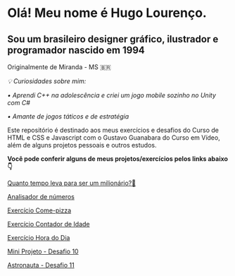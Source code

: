 # Olá! Meu nome é Hugo Lourenço.
 ##  Sou um brasileiro designer gráfico, ilustrador e programador nascido em 1994
 
 Originalmente de Miranda - MS 🇧🇷

*💡 Curiosidades sobre mim:*
 
*• Aprendi C++ na adolescência e criei um jogo mobile sozinho no Unity com C#*

*• Amante de jogos táticos e de estratégia*


 Este repositório é destinado aos meus exercícios e desafios do Curso de HTML e CSS e Javascript com o Gustavo Guanabara do Curso em Vídeo, além de alguns projetos pessoais e outros estudos.

**Você pode conferir alguns de meus projetos/exercícios pelos links abaixo 👇**

<a target="_blank" href="https://hugofsl.github.io/html-css/javascript/ex005-mili/index.html"> Quanto tempo leva para ser um milionário?💸</a>

<a target="_blank" href="https://hugofsl.github.io/html-css/javascript/ex004/index.html"> Analisador de números</a>

<a target="_blank" href="https://hugofsl.github.io/html-css/javascript/ex003-pizza/index.html"> Exercício Come-pizza</a>

<a target="_blank" href="https://hugofsl.github.io/html-css/javascript/ex002/index.html"> Exercício Contador de Idade</a>

<a target="_blank" href="https://hugofsl.github.io/html-css/javascript/ex001/index.html"> Exercício Hora do Dia</a>

<a target="_blank" href="https://hugofsl.github.io/html-css/desafios/d10/index.html"> Mini Projeto - Desafio 10</a>

<a target="_blank" href="https://hugofsl.github.io/html-css/desafios/d11/index.html"> Astronauta - Desafio 11</a>

 
 
